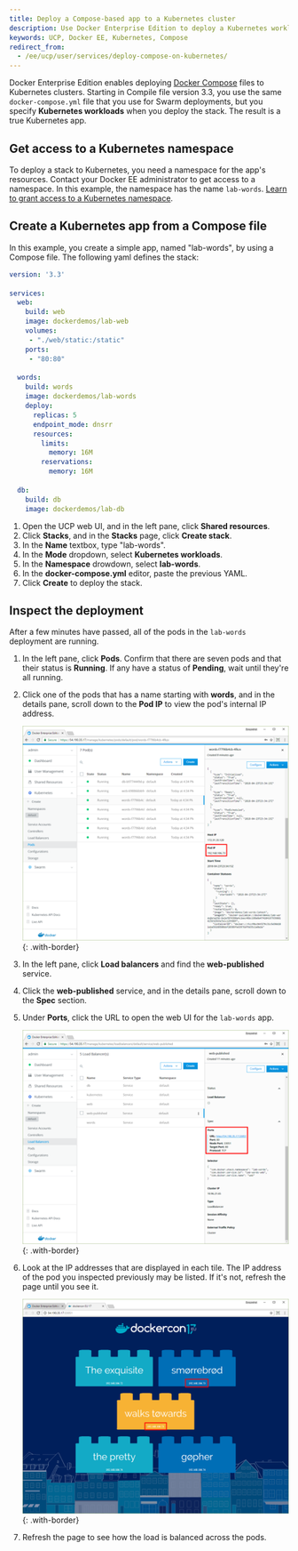```yaml
---
title: Deploy a Compose-based app to a Kubernetes cluster
description: Use Docker Enterprise Edition to deploy a Kubernetes workload from a Docker compose.
keywords: UCP, Docker EE, Kubernetes, Compose
redirect_from:
  - /ee/ucp/user/services/deploy-compose-on-kubernetes/
---
```


Docker Enterprise Edition enables deploying [Docker Compose](/compose/overview.md/)
files to Kubernetes clusters. Starting in Compile file version 3.3, you use the
same `docker-compose.yml` file that you use for Swarm deployments, but you
specify **Kubernetes workloads** when you deploy the stack. The result is a
true Kubernetes app.

## Get access to a Kubernetes namespace

To deploy a stack to Kubernetes, you need a namespace for the app's resources.
Contact your Docker EE administrator to get access to a namespace. In this
example, the namespace has the name `lab-words`.
[Learn to grant access to a Kubernetes namespace](../authorization/grant-permissions/#kubernetes-grants).

## Create a Kubernetes app from a Compose file

In this example, you create a simple app, named "lab-words", by using a Compose
file. The following yaml defines the stack:

```yaml
version: '3.3'

services:
  web:
    build: web
    image: dockerdemos/lab-web
    volumes:
     - "./web/static:/static"
    ports:
     - "80:80"

  words:
    build: words
    image: dockerdemos/lab-words
    deploy:
      replicas: 5
      endpoint_mode: dnsrr
      resources:
        limits:
          memory: 16M
        reservations:
          memory: 16M

  db:
    build: db
    image: dockerdemos/lab-db
```

1.  Open the UCP web UI, and in the left pane, click **Shared resources**.
2.  Click **Stacks**, and in the **Stacks** page, click **Create stack**.
3.  In the **Name** textbox, type "lab-words".
4.  In the **Mode** dropdown, select **Kubernetes workloads**.
5.  In the **Namespace** drowdown, select **lab-words**.
6.  In the **docker-compose.yml** editor, paste the previous YAML.
7.  Click **Create** to deploy the stack.

## Inspect the deployment

After a few minutes have passed, all of the pods in the `lab-words` deployment
are running.

1.  In the left pane, click **Pods**. Confirm that there are seven pods and
    that their status is **Running**. If any have a status of **Pending**,
    wait until they're all running.
2.  Click one of the pods that has a name starting with **words**, and in the
    details pane, scroll down to the **Pod IP** to view the pod's internal IP
    address.

    ![](../images/deploy-compose-kubernetes-1.png){: .with-border}

3.  In the left pane, click **Load balancers** and find the **web-published** service.
4.  Click the **web-published** service, and in the details pane, scroll down to the
    **Spec** section.
5.  Under **Ports**, click the URL to open the web UI for the `lab-words` app.

    ![](../images/deploy-compose-kubernetes-2.png){: .with-border}

6.  Look at the IP addresses that are displayed in each tile. The IP address
    of the pod you inspected previously may be listed. If it's not, refresh the
    page until you see it.

    ![](../images/deploy-compose-kubernetes-3.png){: .with-border}

7.  Refresh the page to see how the load is balanced across the pods.

